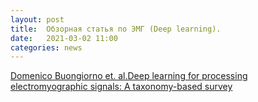 ```yaml
---
layout: post
title:  Обзорная статья по ЭМГ (Deep learning).
date:   2021-03-02 11:00
categories: news
---
```


[ Domenico Buongiorno et. al.Deep learning for processing electromyographic signals: A taxonomy-based survey](https://www.sciencedirect.com/science/article/pii/S0925231220319020)
